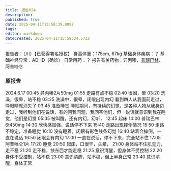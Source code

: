 ```yaml
---
title: 报告024
description: 
published: true
date: 2025-04-11T15:58:39.009Z
tags: 
editor: markdown
dateCreated: 2025-04-11T15:58:34.573Z
---
```


﻿报告者：（川）【已获得署名授权】
身高体重：175cm, 67kg
基础身体疾病：？
基础神经异常：ADHD（确诊）
日常用药：？
报告有关药物：异丙嗪、[普瑞巴林](/PR80/)、阿普唑仑

### 原报告
2024.6.17
00:45 异丙嗪2片50mg
01:55 走路有点不稳
02:40 很困，晕
03:20 洗澡，很晕，站不稳
03:25 洗澡中，很晕，闭眼出现内幻 看到四人从我面前走过，睁眼睛就消失了
03:45 准备睡觉
睡眠期间，有持续的幻觉，是各种人物从我身边走过，我听到他们在说话，有的问我问题，我回答他们，但一说话就意识到我在睡觉，他们是幻觉
05:35 被叫醒，还有内幻，幻听，
12:45 起床
14:00 普瑞巴林6t450mg
14:30 欣快感加强，说话停不下来
15:40 走路出现摔倒情况
15:50 走路不稳定，准备睡觉
16:10 没有睡着，闭眼有彩色线条幻觉
16:40 站着会摔倒，一直在说话
16:50 闭眼会有内幻
17:00 一直在说话，停不下来，完全站不住
17:05 阿普唑仑1片
17:20 睡觉
20:50 起床，口很干，头晕，
21:00 身体站不住肌无力，走不稳
21:20 走不稳，扶东西才能走稳
21:25 意识清醒，但身体不受控制
22:20 身体不受控制，站不稳
23:00 意识清醒，站不稳，但上半身正常
23:40 意识清醒，身体正常

